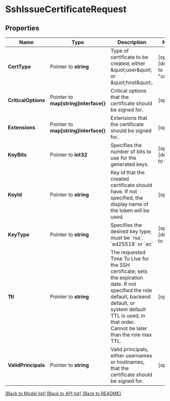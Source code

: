 # SshIssueCertificateRequest


## Properties

Name | Type | Description | Notes
------------ | ------------- | ------------- | -------------
**CertType** | Pointer to **string** | Type of certificate to be created; either \&quot;user\&quot; or \&quot;host\&quot;. | [optional] [default to "user"]
**CriticalOptions** | Pointer to **map[string]interface{}** | Critical options that the certificate should be signed for. | [optional] 
**Extensions** | Pointer to **map[string]interface{}** | Extensions that the certificate should be signed for. | [optional] 
**KeyBits** | Pointer to **int32** | Specifies the number of bits to use for the generated keys. | [optional] [default to 0]
**KeyId** | Pointer to **string** | Key id that the created certificate should have. If not specified, the display name of the token will be used. | [optional] 
**KeyType** | Pointer to **string** | Specifies the desired key type; must be &#x60;rsa&#x60;, &#x60;ed25519&#x60; or &#x60;ec&#x60; | [optional] [default to "rsa"]
**Ttl** | Pointer to **string** | The requested Time To Live for the SSH certificate; sets the expiration date. If not specified the role default, backend default, or system default TTL is used, in that order. Cannot be later than the role max TTL. | [optional] 
**ValidPrincipals** | Pointer to **string** | Valid principals, either usernames or hostnames, that the certificate should be signed for. | [optional] 





[[Back to Model list]](../README.md#documentation-for-models) [[Back to API list]](../README.md#documentation-for-api-endpoints) [[Back to README]](../README.md)


